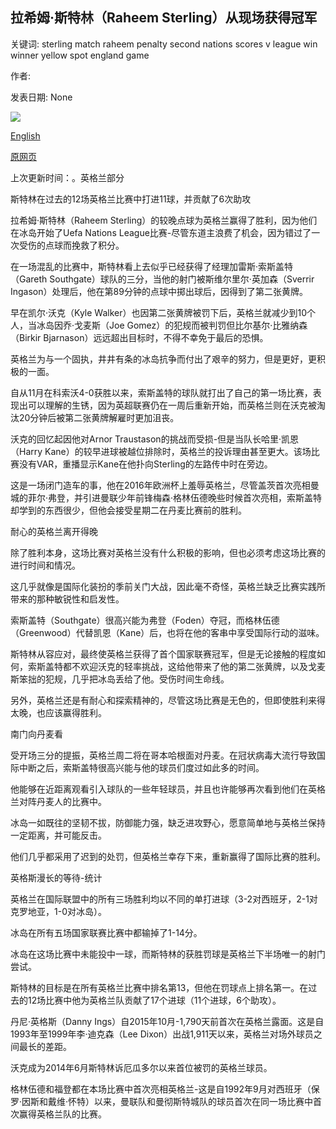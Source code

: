 ## 拉希姆·斯特林（Raheem Sterling）从现场获得冠军

关键词: sterling match raheem penalty second nations scores v league win winner yellow spot england game

作者: 

发表日期: None

![](https://ichef.bbci.co.uk/live-experience/cps/624/cpsprodpb/FF69/production/_114258356_sterling-inex.jpg)

[English](Raheem%20Sterling%20scores%20winner%20from%20spot.md)

[原网页](https://www.bbc.com/sport/football/53955829)

上次更新时间：。英格兰部分

斯特林在过去的12场英格兰比赛中打进11球，并贡献了6次助攻

拉希姆·斯特林（Raheem Sterling）的较晚点球为英格兰赢得了胜利，因为他们在冰岛开始了Uefa Nations League比赛-尽管东道主浪费了机会，因为错过了一次受伤的点球而挽救了积分。

在一场混乱的比赛中，斯特林看上去似乎已经获得了经理加雷斯·索斯盖特（Gareth Southgate）球队的三分，当他的射门被斯维尔里尔·英加森（Sverrir Ingason）处理后，他在第89分钟的点球中掷出球后，因得到了第二张黄牌。

早在凯尔·沃克（Kyle Walker）也因第二张黄牌被罚下后，英格兰就减少到10个人，当冰岛因乔·戈麦斯（Joe Gomez）的犯规而被判罚但比尔基尔·比雅纳森（Birkir Bjarnason）远远超出目标时，不得不幸免于最后的恐惧。

英格兰为与一个固执，井井有条的冰岛抗争而付出了艰辛的努力，但是更好，更积极的一面。

自从11月在科索沃4-0获胜以来，索斯盖特的球队就打出了自己的第一场比赛，表现出可以理解的生锈，因为英超联赛仍在一周后重新开始，而英格兰则在沃克被淘汰20分钟后被第二张黄牌解雇时更加沮丧。

沃克的回忆起因他对Arnor Traustason的挑战而受损-但是当队长哈里·凯恩（Harry Kane）的较早进球被越位排除时，英格兰的投诉理由甚至更大。该场比赛没有VAR，重播显示Kane在他扑向Sterling的左路传中时在旁边。

这是一场闭门造车的事，他在2016年欧洲杯上羞辱英格兰，尽管盖茨首次亮相曼城的菲尔·弗登，并引进曼联少年前锋梅森·格林伍德晚些时候首次亮相，索斯盖特却学到的东西很少，但他会接受星期二在丹麦比赛前的胜利。

耐心的英格兰离开得晚

除了胜利本身，这场比赛对英格兰没有什么积极的影响，但也必须考虑这场比赛的进行时间和情况。

这几乎就像是国际化装扮的季前关门大战，因此毫不奇怪，英格兰缺乏比赛实践所带来的那种敏锐性和启发性。

索斯盖特（Southgate）很高兴能为弗登（Foden）夺冠，而格林伍德（Greenwood）代替凯恩（Kane）后，也将在他的客串中享受国际行动的滋味。

斯特林从容应对，最终使英格兰获得了首个国家联赛冠军，但是无论接触的程度如何，索斯盖特都不欢迎沃克的轻率挑战，这给他带来了他的第二张黄牌，以及戈麦斯笨拙的犯规，几乎把冰岛丢给了他。受伤时间生命线。

另外，英格兰还是有耐心和探索精神的，尽管这场比赛是无色的，但即使胜利来得太晚，也应该赢得胜利。

南门向丹麦看

受开场三分的提振，英格兰周二将在哥本哈根面对丹麦。在冠状病毒大流行导致国际中断之后，索斯盖特很高兴能与他的球员们度过如此多的时间。

他能够在近距离观看引入球队的一些年轻球员，并且也许能够再次看到他们在英格兰对阵丹麦人的比赛中。

冰岛一如既往的坚韧不拔，防御能力强，缺乏进攻野心，愿意简单地与英格兰保持一定距离，并可能反击。

他们几乎都采用了迟到的处罚，但英格兰幸存下来，重新赢得了国际比赛的胜利。

英格斯漫长的等待-统计

英格兰在国际联盟中的所有三场胜利均以不同的单打进球（3-2对西班牙，2-1对克罗地亚，1-0对冰岛）。

冰岛在所有五场国家联赛比赛中都输掉了1-14分。

冰岛在这场比赛中未能投中一球，而斯特林的获胜罚球是英格兰下半场唯一的射门尝试。

斯特林的目标是在所有英格兰比赛中排名第13，但他在罚球点上排名第一。在过去的12场比赛中他为英格兰队贡献了17个进球（11个进球，6个助攻）。

丹尼·英格斯（Danny Ings）自2015年10月-1,790天前首次在英格兰露面。这是自1993年至1999年李·迪克森（Lee Dixon）出战1,911天以来，英格兰对场外球员之间最长的差距。

沃克成为2014年6月斯特林诉厄瓜多尔以来首位被罚的英格兰球员。

格林伍德和福登都在本场比赛中首次亮相英格兰-这是自1992年9月对西班牙（保罗·因斯和戴维·怀特）以来，曼联队和曼彻斯特城队的球员首次在同一场比赛中首次赢得英格兰队的比赛。